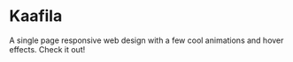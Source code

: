 # Kaafila
A single page responsive web design with a few cool animations and hover effects. Check it out!
